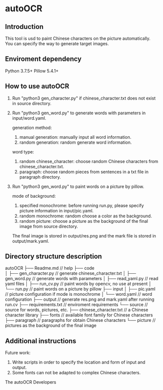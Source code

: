 autoOCR
===========================

## Introduction

This tool is usd to paint Chinese characters on the picture automatically. You can specify the way to generate target images.

## Enviroment dependency

Python 3.7.5+
Pillow 5.4.1+

## How to use autoOCR

1. Run "python3 gen_character.py" if chinese_character.txt does not exist in source directory.

2. Run "python3 gen_word.py" to generate words with parameters in input/word.yaml.

   generation method:
   1. manual generation: manually input all word information.
   2. random generation: random generate word information.

   word type:
   1. random chinese_character: choose random Chinese characters from chinese_character.txt.
   2. paragraph: choose random pieces from sentences in a txt file in paragraph directory.

3. Run "python3 gen_word.py" to paint words on a picture by pillow.

   mode of background:
   1. specified monochrome: before running run.py, please  specify picture information in input/pic.yaml.
   2. random monochrome: random choose a color as the background. 
   3. random picture: choose a picture as the background of the final image from source directory.

   The final image is stored in output/res.png and the mark file is stored in output/mark.yaml.

## Directory structure description

autoOCR
├── Readme.md                   // help
├── code                        
│   ├── gen_character.py	// generate chinese_character.txt
│   ├── gen_word.py             // generate words with parameters
│   ├── read_yaml.py            // read yaml files
│   ├── run_cv.py               // paint words by opencv, no use at present
│   └── run.py                  // paint words on a picture by pillow
├── input
│   ├── pic.yaml                // picture configuration if mode is monochrome
│   └── word.yaml               // word configuration
├── output                      // generate res.png and mark.yaml after running run.cv
├── requirements.txt            // enviroment requirements
└── source                      // source for words, pictures, etc.
    ├── chinese_character.txt   // a Chinese character library
    ├── fonts                   // available font family for Chinese characters
    ├── paragraph               // paragraphs for obtain Chinese characters
    └── picture                 // pictures as the background of the final image

## Additional instructions

Future work:
1. Write scripts in order to specify the location and form of input and output.
2. Some fonts can not be adapted to complex Chinese characters.

The autoOCR Developers
